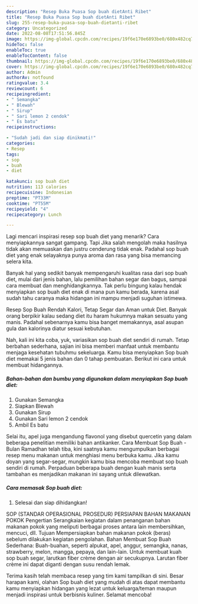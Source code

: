 ```yaml
---
description: "Resep Buka Puasa Sop buah dietAnti Ribet"
title: "Resep Buka Puasa Sop buah dietAnti Ribet"
slug: 255-resep-buka-puasa-sop-buah-dietanti-ribet
category: Uncategorized
date: 2022-08-08T17:51:56.845Z
image: https://img-global.cpcdn.com/recipes/19f6e170e6893be0/680x482cq70/sop-buah-diet-foto-resep-utama.jpg
hideToc: false
enableToc: true
enableTocContent: false
thumbnail: https://img-global.cpcdn.com/recipes/19f6e170e6893be0/680x482cq70/sop-buah-diet-foto-resep-utama.jpg
cover: https://img-global.cpcdn.com/recipes/19f6e170e6893be0/680x482cq70/sop-buah-diet-foto-resep-utama.jpg
author: Admin
authorAv: notfound
ratingvalue: 3.4
reviewcount: 6
recipeingredient:
- " Semangka"
- " Blewah"
- " Sirup"
- " Sari lemon 2 cendok"
- " Es batu"
recipeinstructions:

- "Sudah jadi dan siap dinikmati!"
categories:
- Resep
tags:
- sop
- buah
- diet

katakunci: sop buah diet 
nutrition: 113 calories
recipecuisine: Indonesian
preptime: "PT33M"
cooktime: "PT55M"
recipeyield: "4"
recipecategory: Lunch

---
```



Lagi mencari inspirasi resep sop buah diet yang menarik? Cara menyiapkannya sangat gampang. Tapi Jika salah mengolah maka hasilnya tidak akan memuaskan dan justru cenderung tidak enak. Padahal sop buah diet yang enak selayaknya punya aroma dan rasa yang bisa memancing selera kita.


Banyak hal yang sedikit banyak mempengaruhi kualitas rasa dari sop buah diet, mulai dari jenis bahan, lalu pemilihan bahan segar dan bagus, sampai cara membuat dan menghidangkannya. Tak perlu bingung kalau hendak menyiapkan sop buah diet enak di mana pun kamu berada, karena asal sudah tahu caranya maka hidangan ini mampu menjadi suguhan istimewa.

Resep Sop Buah Rendah Kalori, Tetap Segar dan Aman untuk Diet. Banyak orang berpikir kalau sedang diet itu haram hukumnya makan sesuatu yang manis. Padahal sebenarnya kamu bisa banget memakannya, asal asupan gula dan kalorinya diatur sesuai kebutuhan.


Nah, kali ini kita coba, yuk, variasikan sop buah diet sendiri di rumah. Tetap berbahan sederhana, sajian ini bisa memberi manfaat untuk membantu menjaga kesehatan tubuhmu sekeluarga. Kamu bisa menyiapkan Sop buah diet memakai 5 jenis bahan dan 0 tahap pembuatan. Berikut ini cara untuk membuat hidangannya.

<!--inarticleads1-->

##### Bahan-bahan dan bumbu yang digunakan dalam menyiapkan Sop buah diet:

1. Gunakan  Semangka
1. Siapkan  Blewah
1. Gunakan  Sirup
1. Gunakan  Sari lemon 2 cendok
1. Ambil  Es batu


Selai itu, apel juga mengandung flavonol yang disebut quercetin yang dalam beberapa penelitian memiliki bahan antikanker. Cara Membuat Sop Buah - Bulan Ramadhan telah tiba, kini saatnya kamu mengumpulkan berbagai resep menu makanan untuk menghiasi menu berbuka kamu. Jika kamu doyan yang segar-segar, mungkin kamu bisa mencoba membuat sop buah sendiri di rumah. Perpaduan beberapa buah dengan kuah manis serta tambahan es menjadikan makanan ini sayang untuk dilewatkan. 

<!--inarticleads2-->

##### Cara memasak Sop buah diet:


1. Selesai dan siap dihidangkan!

SOP (STANDAR OPERASIONAL PROSEDUR) PERSIAPAN BAHAN MAKANAN POKOK Pengertian Serangkaian kegiatan dalam penanganan bahan makanan pokok yang meliputi berbagai proses antara lain membersihkan, mencuci, dll. Tujuan Mempersiapkan bahan makanan pokok (beras) sebelum dilakukan kegiatan pengolahan. Bahan Membuat Sop Buah Sederhana: Buah-buahan, seperti alpukat, apel, anggur, semangka, nanas, strawberry, melon, mangga, pepaya, dan lain-lain. Untuk membuat kuah sop buah segar, larutkan fiber crème dengan air secukupnya. Larutan fiber crème ini dapat diganti dengan susu rendah lemak. 

Terima kasih telah membaca resep yang tim kami tampilkan di sini. Besar harapan kami, olahan Sop buah diet yang mudah di atas dapat membantu kamu menyiapkan hidangan yang lezat untuk keluarga/teman maupun menjadi inspirasi untuk berbisnis kuliner. Selamat mencoba!
